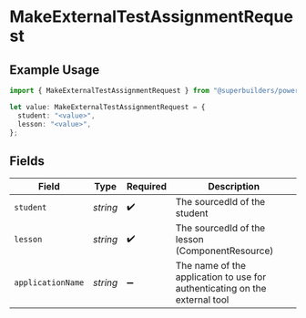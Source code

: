 # MakeExternalTestAssignmentRequest

## Example Usage

```typescript
import { MakeExternalTestAssignmentRequest } from "@superbuilders/powerpath/models/operations";

let value: MakeExternalTestAssignmentRequest = {
  student: "<value>",
  lesson: "<value>",
};
```

## Fields

| Field                                                                      | Type                                                                       | Required                                                                   | Description                                                                |
| -------------------------------------------------------------------------- | -------------------------------------------------------------------------- | -------------------------------------------------------------------------- | -------------------------------------------------------------------------- |
| `student`                                                                  | *string*                                                                   | :heavy_check_mark:                                                         | The sourcedId of the student                                               |
| `lesson`                                                                   | *string*                                                                   | :heavy_check_mark:                                                         | The sourcedId of the lesson (ComponentResource)                            |
| `applicationName`                                                          | *string*                                                                   | :heavy_minus_sign:                                                         | The name of the application to use for authenticating on the external tool |